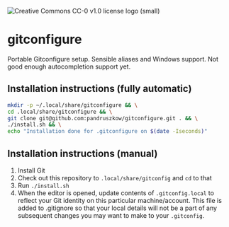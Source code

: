 ![Creative Commons CC-0 v1.0 license logo (small)](https://licensebuttons.net/p/zero/1.0/80x15.png)

# gitconfigure
Portable Gitconfigure setup. Sensible aliases and Windows support. Not good enough autocompletion support yet.

## Installation instructions (fully automatic)
```sh
mkdir -p ~/.local/share/gitconfigure && \
cd .local/share/gitconfigure && \
git clone git@github.com:pandruszkow/gitconfigure.git . && \
./install.sh && \
echo "Installation done for .gitconfigure on $(date -Iseconds)"
```

## Installation instructions (manual)
1. Install Git
1. Check out this repository to `.local/share/gitconfig` and `cd` to that
1. Run `./install.sh`
1. When the editor is opened, update contents of `.gitconfig.local` to reflect your Git identity on this particular machine/account. This file is added to .gitignore so that your local details will not be a part of any subsequent changes you may want to make to your `.gitconfig`.
